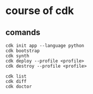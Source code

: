 # course of cdk

## comands
    cdk init app --language python
    cdk bootstrap
    cdk synth
    cdk deploy --profile <profile>
    cdk destroy --profile <profile>

    cdk list
    cdk diff
    cdk doctor

    